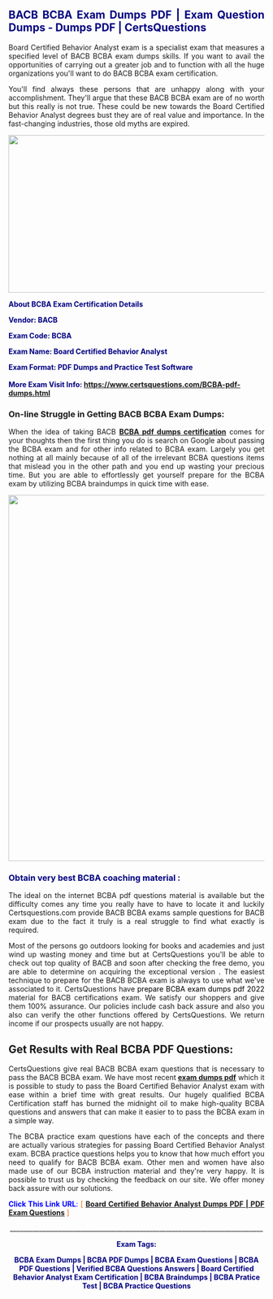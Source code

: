 <h2 style="text-align: justify;"><span style="color: #000080;">BACB BCBA Exam Dumps PDF | Exam Question Dumps - Dumps PDF | CertsQuestions</span></h2>
<p style="text-align: justify;">Board Certified Behavior Analyst exam is a specialist exam that measures a specified level of BACB  BCBA exam dumps skills. If you want to avail the opportunities of carrying out a greater job and to function with all the huge organizations you'll want to do BACB BCBA exam certification.</p>
<p style="text-align: justify;">You'll find always these persons that are unhappy along with your accomplishment. They'll argue that these BACB  BCBA exam are of no worth but this really is not true. These could be new towards the Board Certified Behavior Analyst degrees bust they are of real value and importance. In the fast-changing industries, those old myths are expired.</p>
<p><img style="display: block; margin-left: auto; margin-right: auto;" src="https://i.imgur.com/eaP4ae9.png" width="840" height="310" /></p>
<p><span style="color: #000080;"><strong>About BCBA Exam Certification Details</strong></span></p>
<p><span style="color: #000080;"><strong>Vendor: BACB<br /></strong></span></p>
<p><span style="color: #000080;"><strong>Exam Code: BCBA</strong></span></p>
<p><span style="color: #000080;"><strong>Exam Name: Board Certified Behavior Analyst</strong></span></p>
<p><span style="color: #000080;"><strong>Exam Format: PDF Dumps and Practice Test Software<br /><br />More Exam Visit Info: <span style="color: #ff6600;"><a href="https://www.certsquestions.com/BCBA-pdf-dumps.html">https://www.certsquestions.com/BCBA-pdf-dumps.html</a></span></strong></span></p>
<h3>On-line Struggle in Getting BACB BCBA Exam Dumps:</h3>
<p style="text-align: justify;">When the idea of taking BACB <a href="https://www.certsquestions.com/BCBA-pdf-dumps.html"><strong> BCBA pdf dumps certification</strong></a> comes for your thoughts then the first thing you do is search on Google about passing the BCBA exam and for other info related to BCBA exam. Largely you get nothing at all mainly because of all of the irrelevant BCBA questions items that mislead you in the other path and you end up wasting your precious time. But you are able to effortlessly get yourself prepare for the BCBA exam by utilizing BCBA braindumps in quick time with ease.</p>
<p><a href="https://www.certsquestions.com/BCBA-pdf-dumps.html"><img style="display: block; margin-left: auto; margin-right: auto;" src="https://i.imgur.com/pxhoKQ2.png" width="720" /></a></p>
<h3><span style="color: #000080;">Obtain very best  BCBA coaching material :</span></h3>
<p style="text-align: justify;">The ideal on the internet BCBA pdf questions material is available but the difficulty comes any time you really have to have to locate it and luckily Certsquestions.com provide BACB BCBA exams sample questions for BACB  exam due to the fact it truly is a real struggle to find what exactly is required.</p>
<p style="text-align: justify;">Most of the persons go outdoors looking for books and academies and just wind up wasting money and time but at CertsQuestions you'll be able to check out top quality of BACB  and soon after checking the free demo, you are able to determine on acquiring the exceptional version . The easiest technique to prepare for the BACB BCBA exam is always to use what we've associated to it. CertsQuestions have <span style="color: #000000;">prepare BCBA exam dumps pdf 2022</span> material for BACB certifications exam. We satisfy our shoppers and give them 100% assurance. Our policies include cash back assure and also you also can verify the other functions offered by CertsQuestions. We return income if our prospects usually are not happy.</p>
<h2>Get Results with Real BCBA PDF Questions:</h2>
<p style="text-align: justify;">CertsQuestions give real BACB BCBA exam questions that is necessary to pass the BACB  BCBA exam. We have most recent<strong>&nbsp;<a href="https://www.certsquestions.com/">exam dumps pdf</a></strong>&nbsp;which it is possible to study to pass the Board Certified Behavior Analyst exam with ease within a brief time with great results. Our hugely qualified BCBA Certification staff has burned the midnight oil to make high-quality BCBA questions and answers that can make it easier to to pass the BCBA exam in a simple way.</p>
<p style="text-align: justify;">The BCBA practice exam questions have each of the concepts and there are actually various strategies for passing Board Certified Behavior Analyst exam. BCBA practice questions helps you to know that how much effort you need to qualify for BACB  BCBA exam. Other men and women have also made use of our BCBA instruction material and they're very happy. It is possible to trust us by checking the feedback on our site. We offer money back assure with our solutions.</p>
<p style="text-align: justify;"><span style="color: #0000ff;"><strong>Click This Link URL</strong>:</span> <span style="color: #ff6600;">[ <strong><a href="https://www.certsquestions.com/bcba-certification-certification.html">Board Certified Behavior Analyst Dumps PDF | PDF Exam Questions</a></strong> ]</span></p>
<p style="text-align: center;">______________________________________________________________________________</p>
<p style="text-align: center;"><span style="color: #000080;"><strong>Exam Tags:</strong></span></p>
<p style="text-align: center;"><span style="color: #000080;"><strong>BCBA Exam Dumps | BCBA PDF Dumps | BCBA Exam Questions | BCBA PDF Questions | Verified BCBA Questions Answers | Board Certified Behavior Analyst Exam Certification | BCBA Braindumps | BCBA Pratice Test | BCBA Practice Questions</strong></span></p>

